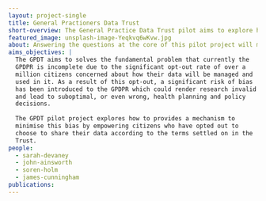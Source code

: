 ```yaml
---
layout: project-single
title: General Practioners Data Trust
short-overview: The General Practice Data Trust pilot aims to explore how to give back control of their data to people who have opted out of NHS Digital’s General Practice Data for Planning and Research (GPDPR) programme and provide an opportunity to participate in life saving research.
featured_image: unsplash-image-Yeqkvq6wKvw.jpg
about: Answering the questions at the core of this pilot project will mean that any resulting General Practice Data Trust can achieve the overarching impacts of reassuring those who have currently opted out of the GPDPR that their health data will only be shared in accordance with their wishes; and reassuring researchers that the data set they are accessing is full, accurate and has been provided consensually. 
aims_objectives: |
  The GPDT aims to solves the fundamental problem that currently the
  GPDPR is incomplete due to the significant opt-out rate of over a
  million citizens concerned about how their data will be managed and
  used in it. As a result of this opt-out, a significant risk of bias
  has been introduced to the GPDPR which could render research invalid
  and lead to suboptimal, or even wrong, health planning and policy
  decisions.
 
  The GPDT pilot project explores how to provides a mechanism to
  minimise this bias by empowering citizens who have opted out to
  choose to share their data according to the terms settled on in the
  Trust.
people:
  - sarah-devaney
  - john-ainsworth
  - soren-holm
  - james-cunningham
publications:
---
```

